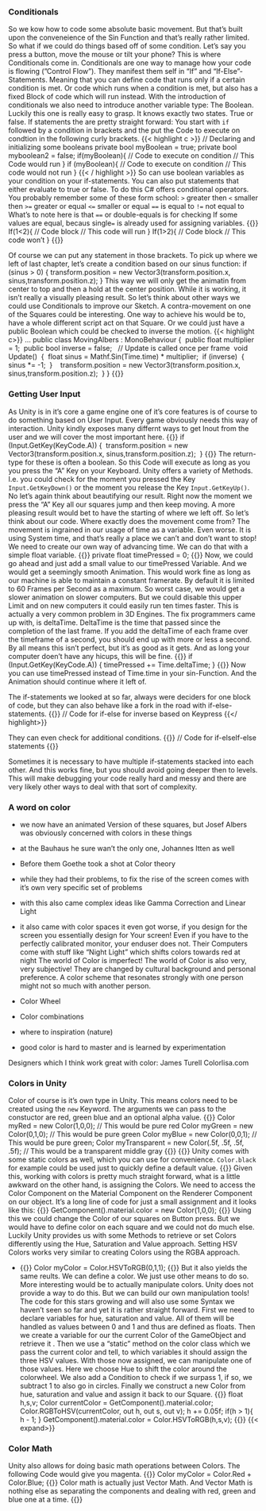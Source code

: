
### Conditionals
So we kow how to code some absolute basic movement. But that’s built upon the conveneience of the Sin Function and that’s really rather limited.
So what if we could do things based off of some condition. Let’s say you press a button, move the mouse or tilt your phone?
This is where Conditionals come in. Conditionals are one way to manage how your code is flowing (”Control Flow”). They manifest them self in “If” and “If-Else”-Statements. Meaning that you can define code that runs only if a certain condition is met. Or code which runs when a condition is met, but also has a fixed Block of code which will run instead.
With the introduction of conditionals we also need to introduce another variable type: The Boolean. Luckily this one is really easy to grasp. It knows exactly two states. True or false.
If statements the are pretty straight forward: You start with `if` followed by a condition in brackets and the put the Code to execute on condtion in the following curly brackets.
{{< highlight c >}}
// Declaring and initializing some booleans
private bool myBoolean = true;
private bool myboolean2 = false;
if(myBoolean){
	// Code to execute on condition
	// This Code would run
}
if (myBoolean){
	// Code to execute on condition
	// This code would not run
}
{{< / highlight  >}}
So can use boolean variables as your condition on your if-statements. You can also put statements that either evaluate to true or false. To do this C# offers conditional operators. You probably remember some of these form school: 
`>` greater then
`<` smaller then
`>=` greater or equal
`<=` smaller or equal
`==` is equal to
`!=` not equal to
What’s to note here is that `==` or double-equals is for checking If some values are equal, becaus single`=` is already used for assigning variables. 
{{<highlight c>}}
If(1<2){
	// Code block
	// This code will run
	}
If(1>2){
	// Code block
	// This code won’t
	}
{{</highlight>}}

Of course we can put any statement in those brackets. To pick up where we left of last chapter, let’s create a condition based on our sinus function:
if (sinus > 0)
{
	transform.position = new Vector3(transform.position.x, sinus,transform.position.z); 
}
This way we will only get the animatin from center to top and then a hold at the center position. While it is working, it isn’t really a visually pleasing result.
So let’s think about other ways we could use Conditionals to improve our Sketch. A contra-movement on one of the Squares could be interesting. One way to achieve his would be to, have a whole different script act on that Square. Or we could just have a public Boolean which could be checked to inverse the motion.
{{< highlight c>}}
...
public class MovingAlbers : MonoBehaviour {     public float multiplier = 1;     public bool inverse = false;      // Update is called once per frame     void Update()     {         float sinus = Mathf.Sin(Time.time) * multiplier;         if (inverse)         {             sinus *= -1;         }                  transform.position = new Vector3(transform.position.x, sinus,transform.position.z);     } }
{{</highlight>}}


### Getting User Input
As Unity is in it’s core a game engine one of it’s core features is of course to do something based on User Input. Every game obviously needs this way of interaction. Unity kindly exposes many differnt ways to get Inout from the user and we will cover the most important here.
{{<highlight c>}}
if (Input.GetKey(KeyCode.A)) {     transform.position = new Vector3(transform.position.x, sinus,transform.position.z);  }
{{</highlight>}}
The return-type for these is often a boolean. So this Code will execute as long as you you press the “A” Key on your Keyboard. Unity offers a variety of  Methods. I.e. you could check for the moment you pressed the Key `Input.GetKeyDown()` or the moment you release the Key `Input.GetKeyUp()`.
No let’s again think about beautifying our result. Right now the moment we press the “A” Key all our squares jump and then keep moving. A more pleasing result would bet to have the starting of where we left off. So let’s think about our code. Where exactly does the movement come from?
The movement is ingrained in our usage of time as a variable. Even worse. It is using System time, and that’s really a place we can’t and don’t want to stop!
We need to create our own way of advancing time. We can do that with a simple float variable.
{{<highlight c>}}
private float timePressed = 0;
{{</highlight>}}
Now, we could go ahead and just add a small value to our timePressed Variable. And we would get a seemingly smooth Animation. This would work fine as long as our machine is able to maintain a constant framerate. By default it is limited to 60 Frames per Second as a maximum. So worst case, we would get a slower animation on slower computers. But we could disable this upper Limit and on new computers it could easily run ten times faster.
This is actually a very common problem in 3D Engines. The fix programmers came up with, is deltaTime. DeltaTime is the time that passed since the completion of the last frame. If you add the deltaTime of each frame over the timeframe of a second, you should end up with more or less a second. By all means this isn’t perfect, but it’s as good as it gets. And as long your computer doen’t have any hicups, this will be fine.
{{<highlight c>}}
if (Input.GetKey(KeyCode.A))
{
    timePressed += Time.deltaTime;
}
{{</highlight>}}
Now you can use timePressed instead of Time.time in your sin-Function. And the Animation should continue where it left of.

The if-statements we looked at so far, always were deciders for one block of code, but they can also behave like a fork in the road with if-else-statements.
{{<highlight c>}}
	// Code for if-else for inverse based on Keypress
{{</ highlight>}}

They can even check for additional conditions.
{{<highlight c>}}
	// Code for if-elseIf-else statements
{{</highlight>}}

Sometimes it is necessary to have multiple if-statements stacked into each other. And this works fine, but you should avoid going deeper then to levels. This will make debugging your code really hard and messy and there are very likely other ways to deal with that sort of complexity.


### A word on color
- we now have an animated Version of these squares, but Josef Albers was obviously concerned with colors in these things
- at the Bauhaus he sure wan’t the only one, Johannes Itten as well
- Before them Goethe took a shot at Color theory
- while they had their problems, to fix the rise of the screen comes with it’s own very specific set of problems
- with this also came complex ideas like Gamma Correction and Linear Light
- it also came with color spaces 
it even got worse, if you design for the screen you essentially design for Your screen! 
Even if you have to the perfectly calibrated monitor, your enduser does not.
Their Computers come with stuff like “Night Light” which shifts colors towards red at night
The world of Color is imperfect!
The world of Color is also very, very subjective! They are changed by cultural background and personal preference. A color scheme that resonates strongly with one person might not so much with another person.


- Color Wheel
- Color combinations
- where to inspiration (nature)
- good color is hard to master and is learned by experimentation

Designers which I think work great with color:
James Turell
Colorlisa.com


### Colors in Unity
Color of course is it’s own type in Unity. This means colors need to be created using the `new` Keyword. The arguments we can pass to the constuctor are red, green blue and an optional alpha value. 
{{<highlight c>}}
Color myRed = new Color(1,0,0); // This would be pure red
Color myGreen = new Color(0,1,0); // This would be pure green
Color myBlue = new Color(0,0,1); // This would be pure green;
Color myTransparent = new Color(.5f, .5f, .5f, .5f); // This would be a transparent middle gray
{{</highlight>}}
{{<expand>}}
Unity comes with some static colors as well, which you can use for convenience. `Color.black` for example could be used just to quickly define a default value.
{{</expand>}}
Given this, working with colors is pretty much straight forward, what is a little awkward on the other hand, is assigning the Colors. We need to access the Color Component on the Material Component on the Renderer Component on our object. It’s a long line of code for just a small assignment and it looks like this:
{{<highlight c>}}
GetComponent<Renderer>().material.color = new Color(1,0,0);
{{</highlight>}}
Using this we could change the Color of our squares on Button press. But we would have to define color on each square and we could not do much else.
Luckily Unity provides us with some Methods to retrieve or set Colors differently using the Hue, Saturation and Value approach.
Setting HSV Colors works very similar to creating Colors using the RGBA approach.
- {{<highlight C>}}
Color myColor = Color.HSVToRGB(0,1,1);
{{</highlight>}}
But it also yields the same reults. We can define a color. We just use other means to do so. More interesting would be to actually manipulate colors. Unity does not provide a way to do this. But we can build our own manipulation tools!
The code for this stars growing and will also use some Syntax we haven’t seen so far and yet it is rather straight forward. First we need to declare variables for hue, saturation and value. All of them will be handled as values between 0 and 1 and thus are defined as floats. Then we create a variable for our the current Color of the GameObject and retrieve it .
Then we use a “static” method on the color class which we pass the current color and tell, to which variables it should assign the three HSV values.
With those now assigned, we can manipulate one of those values. Here we choose Hue to shift the color around the colorwheel. We also add a Condition to check if we surpass 1, if so, we subtract 1 to also go in circles.
Finally we construct a new Color from hue, saturation and value and assign it back to our Square.
{{<highlight c>}}
float h,s,v;
Color currentColor = GetComponent<Renderer>().material.color;
Color.RGBToHSV(currentColor, out h, out s, out v);
h += 0.05f;
if(h > 1){
	h - 1;
}
GetComponent<Renderer>().material.color = Color.HSVToRGB(h,s,v);
{{</highlight>}}
{{< expand>}}
### Color Math
Unity also allows for doing basic math operations between Colors. The following Code would give you magenta.
{{<highlight c>}}
Color myColor = Color.Red + Color.Blue;
{{</highlight>}}
Color math is actually just Vector Math. And Vector Math is nothing else as separating the components and dealing with red, green and blue one at a time.
{{</expand>}}


